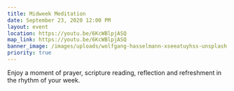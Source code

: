 ```yaml
---
title: Midweek Meditation
date: September 23, 2020 12:00 PM
layout: event
location: https://youtu.be/6KcWBlpjASQ
map_link: https://youtu.be/6KcWBlpjASQ
banner_image: /images/uploads/wolfgang-hasselmann-xseeatuyhss-unsplash.jpg
priority: true
---
```

Enjoy a moment of prayer, scripture reading, reflection and refreshment in the rhythm of your week.